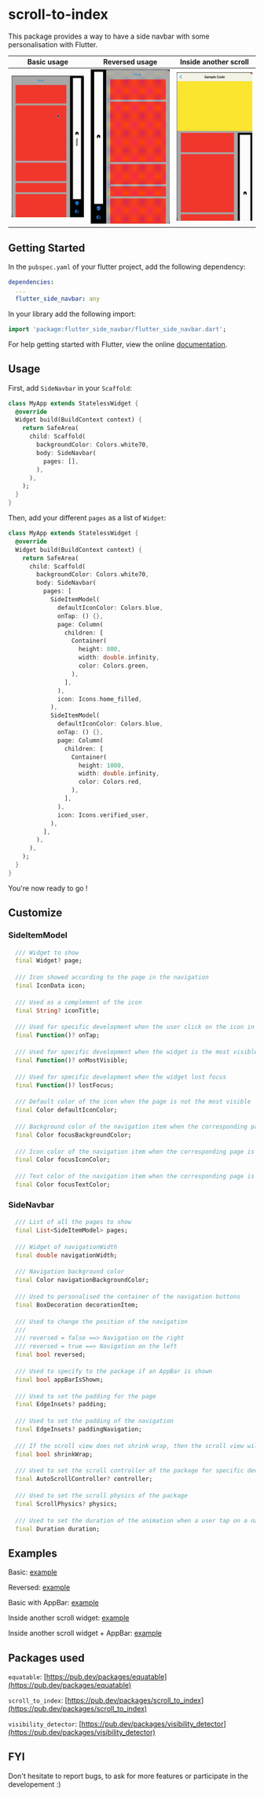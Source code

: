 # scroll-to-index

This package provides a way to have a side navbar with some personalisation with Flutter.

<table>
  <thead>
    <tr>
        <th>Basic usage</th>
        <th>Reversed usage</th>
        <th>Inside another scroll</th>
    </tr>
  </thead>
  <tbody>
    <tr>
        <td>
            <img src="https://raw.githubusercontent.com/Tri7Ratops/flutter_side_navbar/master/assets/basic_example.gif" alt="Basic usage" />
        </td>
        <td>
            <img src="https://raw.githubusercontent.com/Tri7Ratops/flutter_side_navbar/master/assets/reverse_example.gif" alt="Reversed usage" />
        </td>
        <td>
            <img src="https://raw.githubusercontent.com/Tri7Ratops/flutter_side_navbar/master/assets/shrinkwrap_example.gif" alt="Inside another scroll" />
        </td>
    </tr>
  </tbody>
</table>

## Getting Started

In the `pubspec.yaml` of your flutter project, add the following dependency:

```yaml
dependencies:
  ...
  flutter_side_navbar: any
```

In your library add the following import:

```dart
import 'package:flutter_side_navbar/flutter_side_navbar.dart';
```

For help getting started with Flutter, view the online [documentation](https://flutter.io/).

## Usage

First, add `SideNavbar` in your `Scaffold`:

```dart
class MyApp extends StatelessWidget {
  @override
  Widget build(BuildContext context) {
    return SafeArea(
      child: Scaffold(
        backgroundColor: Colors.white70,
        body: SideNavbar(
          pages: [],
        ),
      ),
    );
  }
}
```

Then, add your different `pages` as a list of `Widget`:

```dart
class MyApp extends StatelessWidget {
  @override
  Widget build(BuildContext context) {
    return SafeArea(
      child: Scaffold(
        backgroundColor: Colors.white70,
        body: SideNavbar(
          pages: [
            SideItemModel(
              defaultIconColor: Colors.blue,
              onTap: () {},
              page: Column(
                children: [
                  Container(
                    height: 800,
                    width: double.infinity,
                    color: Colors.green,
                  ),
                ],
              ),
              icon: Icons.home_filled,
            ),
            SideItemModel(
              defaultIconColor: Colors.blue,
              onTap: () {},
              page: Column(
                children: [
                  Container(
                    height: 1000,
                    width: double.infinity,
                    color: Colors.red,
                  ),
                ],
              ),
              icon: Icons.verified_user,
            ),
          ],
        ),
      ),
    );
  }
}
```

You're now ready to go !

## Customize

### SideItemModel

```dart
  /// Widget to show
  final Widget? page;

  /// Icon showed according to the page in the navigation
  final IconData icon;

  /// Used as a complement of the icon
  final String? iconTitle;

  /// Used for specific development when the user click on the icon in the navigation
  final Function()? onTap;

  /// Used for specific development when the widget is the most visible
  final Function()? onMostVisible;

  /// Used for specific development when the widget lost focus
  final Function()? lostFocus;

  /// Default color of the icon when the page is not the most visible
  final Color defaultIconColor;

  /// Background color of the navigation item when the corresponding page is focused
  final Color focusBackgroundColor;

  /// Icon color of the navigation item when the corresponding page is focused
  final Color focusIconColor;

  /// Text color of the navigation item when the corresponding page is focused
  final Color focusTextColor;
```

### SideNavbar
```dart
  /// List of all the pages to show
  final List<SideItemModel> pages;

  /// Widget of navigationWidth
  final double navigationWidth;

  /// Navigation background color
  final Color navigationBackgroundColor;

  /// Used to personalised the container of the navigation buttons
  final BoxDecoration decorationItem;

  /// Used to change the position of the navigation
  ///
  /// reversed = false ==> Navigation on the right
  /// reversed = true ==> Navigation on the left
  final bool reversed;

  /// Used to specify to the package if an AppBar is shown
  final bool appBarIsShown;

  /// Used to set the padding for the page
  final EdgeInsets? padding;

  /// Used to set the padding of the navigation
  final EdgeInsets? paddingNavigation;

  /// If the scroll view does not shrink wrap, then the scroll view will expand to the maximum allowed size
  final bool shrinkWrap;

  /// Used to set the scroll controller of the package for specific development
  final AutoScrollController? controller;

  /// Used to set the scroll physics of the package
  final ScrollPhysics? physics;

  /// Used to set the duration of the animation when a user tap on a navigation item's and the scroll is moving
  final Duration duration;
```

## Examples

Basic: [example](https://github.com/Tri7Ratops/flutter_side_navbar/blob/master/example/lib/screens/side_navbar_pages/basic.dart)

Reversed: [example](https://github.com/Tri7Ratops/flutter_side_navbar/blob/master/example/lib/screens/side_navbar_pages/basic_reversed.dart)

Basic with AppBar: [example](https://github.com/Tri7Ratops/flutter_side_navbar/blob/master/example/lib/screens/side_navbar_pages/basic_with_appbar.dart)

Inside another scroll widget: [example](https://github.com/Tri7Ratops/flutter_side_navbar/blob/master/example/lib/screens/side_navbar_pages/scrollable.dart)

Inside another scroll widget + AppBar: [example](https://github.com/Tri7Ratops/flutter_side_navbar/blob/master/example/lib/screens/side_navbar_pages/scrollable_with_appbar.dart)

## Packages used

`equatable`: [https://pub.dev/packages/equatable](https://pub.dev/packages/equatable)

`scroll_to_index`: [https://pub.dev/packages/scroll_to_index](https://pub.dev/packages/scroll_to_index)

`visibility_detector`: [https://pub.dev/packages/visibility_detector](https://pub.dev/packages/visibility_detector)

## FYI

Don't hesitate to report bugs, to ask for more features or participate in the developement :)
